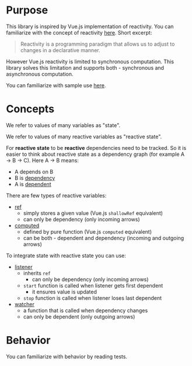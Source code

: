 # Purpose

This library is inspired by Vue.js implementation of reactivity. You can familiarize with the concept of reactivity [here](https://vuejs.org/guide/extras/reactivity-in-depth.html). Short excerpt:

> Reactivity is a programming paradigm that allows us to adjust to changes in a declarative manner.

However Vue.js reactivity is limited to synchronous computation. This library solves this limitation and supports both - synchronous and asynchronous computation.

You can familiarize with sample use [here](https://github.com/donatas-luciunas/async-reactivity-sample).

# Concepts

We refer to values of many variables as "state".

We refer to values of many reactive variables as "reactive state".

For **reactive state** to be **reactive** dependencies need to be tracked. So it is easier to think about reactive state as a dependency graph (for example A → B → C). Here A → B means:
* A depends on B
* B is [dependency](./src/dependency.ts)
* A is [dependent](./src/dependent.ts)

There are few types of reactive variables:

* [ref](./src/ref.ts)
  * simply stores a given value (Vue.js `shallowRef` equivalent)
  * can only be dependency (only incoming arrows)
* [computed](./src/computed.ts)
  * defined by pure function (Vue.js `computed` equivalent)
  * can be both - dependent and dependency (incoming and outgoing arrows)

To integrate state with reactive state you can use:
* [listener](./src/listener.ts)
  * inherits `ref`
    * can only be dependency (only incoming arrows)
  * `start` function is called when listener gets first dependent
    * it ensures value is updated
  * `stop` function is called when listener loses last dependent
* [watcher](./src/watcher.ts)
  * a function that is called when dependency changes
  * can only be dependent (only outgoing arrows)

# Behavior

You can familiarize with behavior by reading tests.